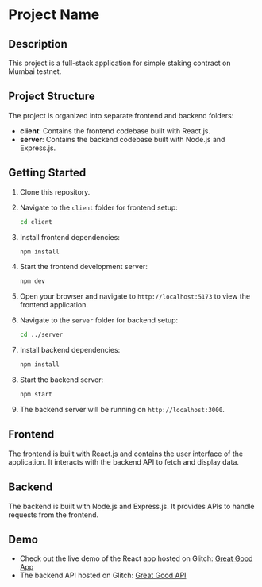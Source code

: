 # Project Name

## Description

This project is a full-stack application for simple staking contract on Mumbai testnet.

## Project Structure

The project is organized into separate frontend and backend folders:

-   **client**: Contains the frontend codebase built with React.js.
-   **server**: Contains the backend codebase built with Node.js and Express.js.

## Getting Started

1. Clone this repository.
2. Navigate to the `client` folder for frontend setup:
    ```bash
    cd client
    ```
3. Install frontend dependencies:
    ```bash
    npm install
    ```
4. Start the frontend development server:
    ```bash
    npm dev
    ```
5. Open your browser and navigate to `http://localhost:5173` to view the frontend application.

6. Navigate to the `server` folder for backend setup:
    ```bash
    cd ../server
    ```
7. Install backend dependencies:
    ```bash
    npm install
    ```
8. Start the backend server:
    ```bash
    npm start
    ```
9. The backend server will be running on `http://localhost:3000`.

## Frontend

The frontend is built with React.js and contains the user interface of the application. It interacts with the backend API to fetch and display data.

## Backend

The backend is built with Node.js and Express.js. It provides APIs to handle requests from the frontend.

## Demo

-   Check out the live demo of the React app hosted on Glitch: [Great Good App](https://great-good-app.glitch.me/)
-   The backend API hosted on Glitch: [Great Good API](https://great-good-api.glitch.me/)
